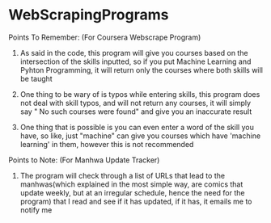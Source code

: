 # WebScrapingPrograms

Points To Remember: (For Coursera Webscrape Program)

1) As said in the code, this program will give you courses based on the intersection of the skills inputted, so if you put Machine Learning and Pyhton Programming, it will return only the courses where both skills will be taught
   
2) One thing to be wary of is typos while entering skills, this program does not deal with skill typos, and will not return any courses, it will simply say " No such courses were found" and give you an inaccurate result
   
3) One thing that is possible is you can even enter a word of the skill you have, so like, just "machine" can give you courses which have 'machine learning' in them, however this is not recommended

Points to Note: (For Manhwa Update Tracker)

1) The program will check through a list of URLs that lead to the manhwas(which explained in the most simple way, are comics that update weekly, but at an irregular schedule, hence the need for the program) that I read and see if it has updated, if it has, it emails me to notify me
